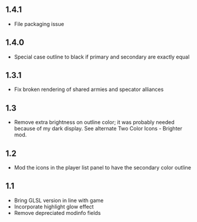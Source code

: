 ## 1.4.1

- File packaging issue

## 1.4.0

- Special case outline to black if primary and secondary are exactly equal

## 1.3.1

- Fix broken rendering of shared armies and specator alliances

## 1.3

- Remove extra brightness on outline color; it was probably needed because of my dark display.  See alternate Two Color Icons - Brighter mod.

## 1.2

- Mod the icons in the player list panel to have the secondary color outline

## 1.1

- Bring GLSL version in line with game
- Incorporate highlight glow effect
- Remove depreciated modinfo fields
